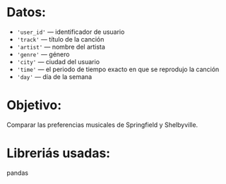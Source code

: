# Datos:

- `'user_id'` — identificador de usuario
- `'track'` — título de la canción
- `'artist'` — nombre del artista
- `'genre'` — género
- `'city'` — ciudad del usuario
- `'time'` — el periodo de tiempo exacto en que se reprodujo la canción
- `'day'` — día de la semana

# Objetivo:

Comparar las preferencias musicales de Springfield y Shelbyville.

# Libreriás usadas:

pandas